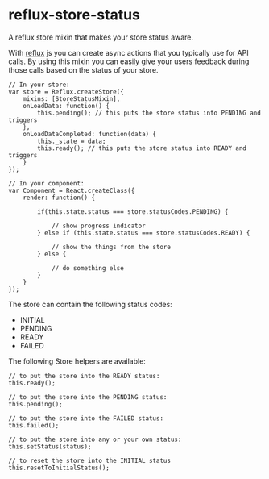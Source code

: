 # reflux-store-status
A reflux store mixin that makes your store status aware.


With [reflux](https://github.com/reflux/refluxjs) js you can create async actions that you typically use for API calls. By using this mixin you can easily give your users feedback during those calls based on the status of your store.

```
// In your store:
var store = Reflux.createStore({
    mixins: [StoreStatusMixin],
    onLoadData: function() {
        this.pending(); // this puts the store status into PENDING and triggers
    },  
    onLoadDataCompleted: function(data) {
        this._state = data;
        this.ready(); // this puts the store status into READY and triggers
    }
});

// In your component:
var Component = React.createClass({
    render: function() {

        if(this.state.status === store.statusCodes.PENDING) {
            
            // show progress indicator
        } else if (this.state.status === store.statusCodes.READY) {

            // show the things from the store
        } else {
            
            // do something else
        }
    }
});

```

The store can contain the following status codes:
- INITIAL
- PENDING
- READY
- FAILED

The following Store helpers are available:
```
// to put the store into the READY status:
this.ready();

// to put the store into the PENDING status:
this.pending();

// to put the store into the FAILED status:
this.failed();

// to put the store into any or your own status:
this.setStatus(status);

// to reset the store into the INITIAL status
this.resetToInitialStatus();

```
